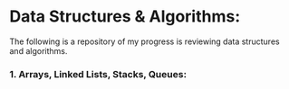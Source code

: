 # Data Structures & Algorithms:
The following is a repository of my progress is reviewing data structures and algorithms.

### 1. Arrays, Linked Lists, Stacks, Queues:
